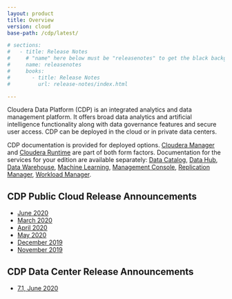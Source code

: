 ```yaml
---
layout: product
title: Overview
version: cloud
base-path: /cdp/latest/

# sections:
#   - title: Release Notes
#     # "name" here below must be "releasenotes" to get the black background
#     name: releasenotes
#     books:
#       - title: Release Notes
#         url: release-notes/index.html

---
```


Cloudera Data Platform (CDP) is an integrated analytics and data
management platform. It offers broad data analytics and
artificial intelligence functionality along with data governance features and
secure user access. CDP can be deployed in the cloud or in private
data centers.

CDP documentation is provided for deployed options.
[Cloudera Manager](/cloudera-manager/latest/index.html)
and
[Cloudera Runtime](/runtime/latest/index.html)
are part of both form factors.
Documentation for the services for your edition are available separately:
[Data Catalog](/data-catalog/cloud/index.html),
[Data Hub](/data-hub/cloud/index.html),
[Data Warehouse](/data-warehouse/cloud/index.html),
[Machine Learning](/machine-learning/cloud/index.html),
[Management Console](/management-console/cloud/index.html),
[Replication Manager](/replication-manager/cloud/index.html),
[Workload Manager](/workload-manager/cloud/index.html).

## CDP Public Cloud Release Announcements

* [June 2020](announcement-202006.html)
* [March 2020](announcement-202003.html)
* [April 2020](announcement-202004.html)
* [May 2020](announcement-202005.html)
* [December 2019](announcement-201912.html)
* [November 2019](announcement-201911.html)

## CDP Data Center Release Announcements

* [7.1, June 2020](announcement-202006-71.html)
